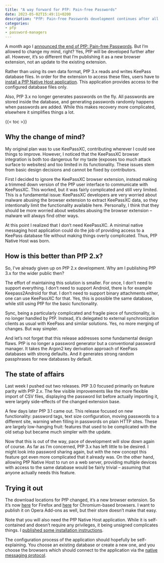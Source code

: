 ```yaml
---
title: "A way forward for PfP: Pain-free Passwords"
date: 2023-05-02T15:49:11+0200
description: "PfP: Pain-free Passwords development continues after all. However, it’s a very different browser extension now, working with KeePass databases with the help of an external application."
categories:
- pfp
- password-managers
---
```


A month ago I [announced the end of PfP: Pain-free Passwords](/2023/03/20/the-end-of-pfp-pain-free-passwords/). But I’m allowed to change my mind, right? Yes, PfP will be developed further after all. However, it’s so different that I’m publishing it as a new browser extension, not an update to the existing extension.

Rather than using its own data format, PfP 3.x reads and writes KeePass database files. In order for the extension to access these files, users have to [install a PfP Native Host application](https://pfp.works/documentation/installing-native-host/). This application provides access to the configured database files only.

Also, PfP 3.x no longer generates passwords on the fly. All passwords are stored inside the database, and generating passwords randomly happens when passwords are added. While this makes recovery more complicated, elsewhere it simplifies things a lot.

{{< toc >}}

## Why the change of mind?

My original plan was to use KeePassXC, contributing wherever I could see things to improve. However, I noticed that the KeePassXC browser integration is both too dangerous for my taste (exposes too much attack surface to websites) and too limited in its functionality. These issues stem from basic design decisions and cannot be fixed by contributors.

First I decided to ignore the KeePassXC browser extension, instead making a trimmed down version of the PfP user interface to communicate with KeePassXC. This worked, but it was fairly complicated and still very limited. This is a fundamental issue: KeePassXC developers are very worried about malware abusing the browser extension to extract KeePassXC data, so they intentionally limit the functionality available here. Personally, I think that they should be more worried about websites abusing the browser extension – malware will always find other ways.

At this point I realized that I don’t need KeePassXC. A minimal native messaging host application could do the job of providing access to a KeePass database file without making things overly complicated. Thus, PfP Native Host was born.

## How is this better than PfP 2.x?

So, I’ve already given up on PfP 2.x development. Why am I publishing PfP 3.x for the wider public then?

The effort of maintaining this solution is smaller. For once, I don’t need to support everything. I don’t need to support Android, there is for example Keepass2Android for that. I don’t need to support binary attachments either, one can use KeePassXC for that. Yes, this is possible the same database, while still using PfP for the basic functionality.

Sync, being a particularly complicated and fragile piece of functionality, is no longer handled by PfP. Instead, it’s delegated to external synchronization clients as usual with KeePass and similar solutions. Yes, no more merging of changes. But way simpler.

And let’s not forget that this release addresses some fundamental design flaws. PfP is no longer a password generator but a conventional password manager. It takes the Argon2 key derivation approach of KeePass databases with strong defaults. And it generates strong random passphrases for new databases by default.

## The state of affairs

Last week I pushed out two releases. PfP 3.0 focused primarily on feature parity with PfP 2.x. The few visible improvements like the more flexible import of CSV files, displaying the password list before actually importing it, were largely side-effects of the changed extension base.

A few days later PfP 3.1 came out. This release focused on new functionality: password tags, text size configuration, moving passwords to a different site, warning when filling in passwords on plain HTTP sites. These are largely low-hanging fruit: features that used to be complicated with the old setup but became much simpler with the update.

Now that this is out of the way, pace of development will slow down again of course. As far as I’m concerned, PfP 3.x has left little to be desired. I might look into password sharing again, but with the new concept this feature got even more complicated that it already was. On the other hand, allowing PfP Native Host to run on a web server, providing multiple devices with access to the same database would be fairly trivial – assuming that anyone actually needs this feature.

## Trying it out

The download locations for PfP changed, it’s a new browser extension. So it’s now [here](https://addons.mozilla.org/addon/pfp-pain-free-passwords/) for Firefox and [here](https://chrome.google.com/webstore/detail/pfp-pain-free-passwords/dkmnfejkonkiccilfpackimaflcijhbj) for Chromium-based browsers. I want to publish it on Opera Add-ons as well, but their store doesn’t make that easy.

Note that you will also need the PfP Native Host application. While it is self-contained and doesn’t require any privileges, it being unsigned complicates things. I [published some installation instructions](https://pfp.works/documentation/installing-native-host/).

The configuration process of the application should hopefully be self-explaining. You choose an existing database or create a new one, and you choose the browsers which should connect to the application via the [native messaging protocol](https://developer.mozilla.org/en-US/docs/Mozilla/Add-ons/WebExtensions/Native_messaging).
